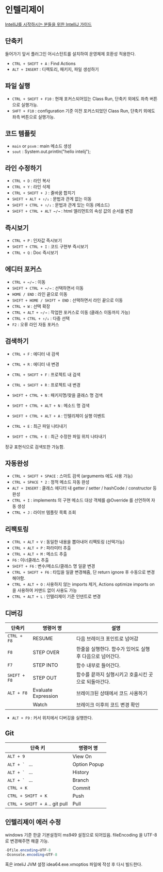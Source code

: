 # 인텔리제이

[IntelliJ를 시작하시는 분들을 위한 IntelliJ 가이드](https://www.inflearn.com/course/intellij-guide/dashboard)

## 단축키

들어가기 앞서 플러그인 어시스턴트를 설치하여 운영체제 호환성 적용한다.

- `CTRL + SHIFT + A` : Find Actions
- `ALT + INSERT` : 디렉토리, 패키지, 파일 생성하기

## 파일 실행

- `CTRL + SHIFT + F10` : 현재 포커스되어있는 Class Run, 단축키 외에도 좌측 버튼으로 실행가능.
- `SHFT + F10` : configuration 기준 이전 포커스되었던 Class Run, 단축키 외에도 좌측 버튼으로 실행가능.

## 코드 템플릿

- `main` or `psvm` : main 메소드 생성
- `sout` : System.out.println("hello intelij");

## 라인 수정하기

- `CTRL + D` : 라인 복사
- `CTRL + Y` : 라인 삭제
- `CTRL + SHIFT + J` : 줄바꿈 합치기
- `SHIFT + ALT + ↑/↓` : 문법과 관계 없는 이동
- `SHIFT + CTRL + ↑/↓` : 문법과 관계 있는 이동 (메소드)
- `SHIFT + CTRL + ALT ←/→` : html 엘리먼트의 속성 값의 순서를 변경

## 즉시보기

- `CTRL + P` : 인자값 즉시보기
- `SHIFT + CTRL + I` : 코드 구현부 즉시보기
- `CTRL + Q` : Doc 즉시보기

## 에디터 포커스

- `CTRL + ←/→` : 이동
- `SHIFT + CTRL + ←/→` : 선택하면서 이동
- `HOME / END` : 라인 끝으로 이동
- `SHIFT + HOME / SHIFT + END` : 선택하면서 라인 끝으로 이동
- `CTRL + W` : 선택 확장
- `CTRL + ALT + ←/→` : 작업한 포커스로 이동 (클래스 이동까지 가능)
- `CTRL + CTRL + ↑/↓` : 다중 선택
- `F2` : 오류 라인 자동 포커스

## 검색하기

- `CTRL + F` : 에디터 내 검색
- `CTRL + R` : 에디터 내 변경
- `CTRL + SHIFT + F` : 프로젝트 내 검색
- `CTRL + SHIFT + R` : 프로젝트 내 변경

- `SHIFT + CTRL + N` : 패키지명/찾을 클래스 명 검색
- `SHIFT + CTRL + ALT + N` : 메소드 명 검색
- `SHIFT + CTRL + ALT + A` : 인텔리제이 실행 이벤트

- `CTRL + E` : 최근 파일 나타내기
- `SHIFT + CTRL + E` : 최근 수정한 파일 위치 나타내기

정규 표현식으로 검색또한 가능함.

## 자동완성

- `CTRL + SHIFT + SPACE` : 스마트 검색 (arguments 에도 사용 가능)
- `CTRL + SPACE * 2` : 정적 메소드 자동 완성
- `ALT + INSERT` : 클래스 에디터 내 getter / setter / hashCode / constructor 등 완성
- `CTRL + I` : implements 의 구현 메소드 대상 객체를 @Override 를 선언하여 자동 생성
- `CTRL + J` : 라이브 템플릿 목록 조회

## 리팩토링

- `CTRL + ALT + V` : 동일한 내용을 뽑아내어 리팩토링 (선택가능)
- `CTRL + ALT + P` : 파라미터 추출
- `CTRL + ALT + M` : 메소드 추출
- `F6` : 이너클래스 추출
- `SHIFT + F6` : 변수/메소드/클래스 명 일괄 변경
- `CTRL + SHIFT + F6` : 타입을 일괄 변경해줌, 단 return ignore 후 수동으로 변경해야함.
- `CTRL + ALT + O` : 사용하지 않는 imports 제거, Actions optimize imports on 을 사용하여 커맨드 없이 사용도 가능
- `CTRL + ALT + L` : 인텔리제이 기준 인덴트로 변경

## 디버깅

| 단축키 | 명령어 명 | 설명 |
| --- | --- | --- |
| `CTRL + F8` | RESUME | 다음 브레이크 포인트로 넘어감 |
| `F8` | STEP OVER | 한줄을 실행한다. 함수가 있어도 실행 후 다음으로 넘어간다. |
| `F7` | STEP INTO | 함수 내부로 들어간다. |
| `SHIFT + F8` | STEP OUT | 함수를 끝까지 실행시키고 호출시킨 곳으로 되돌아간다. |
| `ALT + F8` | Evaluate Expression | 브레이크된 상태에서 코드 사용하기 |
|  | Watch | 브레이크 이후의 코드 변경 확인 |

- `ALT + F9` : 커서 위치에서 디버깅을 실행한다.

## Git

| 단축 키| 명령어 명 |
| --- | --- |
| `ALT + 9` | View On |
| ``ALT + ` `` ... | Option Popup |
| ``ALT + ` `` ... | History |
| ``ALT + ` `` ... | Branch |
| `CTRL + K` | Commit |
| `CTRL + SHIFT + K` | Push |
| `CTRL + SHIFT + A` .. git pull | Pull |

## 인텔리제이 에러 수정

windows 기준 한글 기본설정이 ms949 설정으로 되어있음. fileEncoding 을 UTF-8 로 변경해주면 해결 가능.

```java
-Dfile.encoding=UTF-8
-Dconsole.encoding=UTF-8
```

혹은 inteliJ JVM 설정 idea64.exe.vmoptios 파일에 작성 후 다시 빌드한다.

